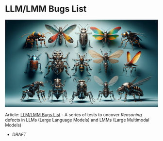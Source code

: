 # LLM/LMM Bugs List

<banner class="page-header" role="banner">
  <img src="../assets/images/bugs.webp" alt="Banner Image" style="">
</banner>

Article: [LLM/LMM Bugs List](https://kaihuchen.github.io/articles/Bugs/) - A series of tests to uncover *Reasoning* defects in LLMs (Large Language Models) and LMMs (Large Multimodal Models)
  - *DRAFT*


